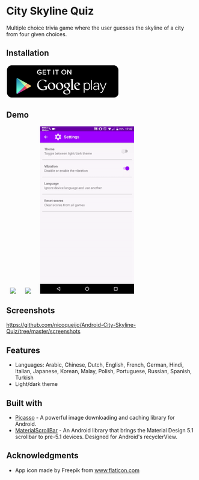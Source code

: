 # City Skyline Quiz
Multiple choice trivia game where the user guesses the skyline of a city from four given choices.

## Installation
<a href="https://play.google.com/store/apps/details?id=com.nicoqueijo.cityskylinequiz" target="_blank">
<img src="screenshots/google_play.png" a_blank href="https://play.google.com/store/apps/details?id=com.nicoqueijo.cityskylinequiz">
</a>

## Demo
<p float="left">
  <img src="/screenshots/demos/demo_game.gif" hspace="10" width="250" />
  <img src="/screenshots/demos/demo_list.gif" hspace="10" width="250" /> 
  <img src="/screenshots/demos/demo_settings.gif" hspace="10" width="250" />
</p>

## Screenshots
https://github.com/nicoqueijo/Android-City-Skyline-Quiz/tree/master/screenshots

## Features
* Languages:
  Arabic, Chinese, Dutch, English, French, German, Hindi, Italian, Japanese, Korean, Malay, Polish, Portuguese, Russian, Spanish, Turkish
* Light/dark theme


## Built with
* <a href="https://github.com/square/picasso" target="_blank">Picasso</a> - A powerful image downloading and caching library for Android.
* <a href="https://github.com/turing-tech/MaterialScrollBar" target="_blank">MaterialScrollBar</a> - An Android library that brings the Material Design 5.1 scrollbar to pre-5.1 devices. Designed for Android's recyclerView.

## Acknowledgments
* App icon made by Freepik from www.flaticon.com
